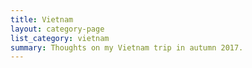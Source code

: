```yaml
---
title: Vietnam
layout: category-page
list_category: vietnam
summary: Thoughts on my Vietnam trip in autumn 2017.
---
```

